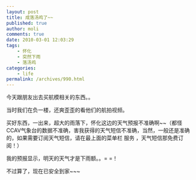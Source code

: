 ```yaml
---
layout: post
title: 成落汤鸡了~~
published: true
author: moli
comments: true
date: 2010-03-01 12:03:29
tags:
    - 怀化
    - 突然下雨
    - 落汤鸡
categories:
    - life
permalink: /archives/990.html
---
```

今天跟朋友出去买航模相关的东西。。
  
当时我们在负一楼，还爽歪歪的看他们的航拍视频。
  
买好东西，一出来，超大的雨落下，怀化这边的天气预报不准确啊~~（都怪CCAV气象台的数据不准确，害我获得的天气短信不准确，当然，一般还是准确的，如果需要订阅天气短信，请在最上面的菜单栏 服务 ，天气短信那免费订阅！）


  
我的预报显示，明天的天气才是下雨额。。= =！
  
不过算了，现在已安全到家~~~